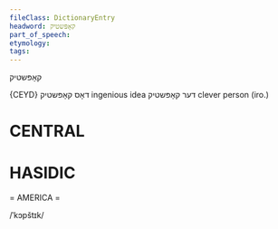 ```yaml
---
fileClass: DictionaryEntry
headword: קאָפּשטיק
part_of_speech: 
etymology: 
tags: 
---
```

קאָפּשטיק

{CEYD}
דאָס קאָפּשטיק
ingenious idea
דער קאָפּשטיק
clever person (iro.)

CENTRAL
========

HASIDIC
=======
= AMERICA = 

/ˈkɔpštɪk/